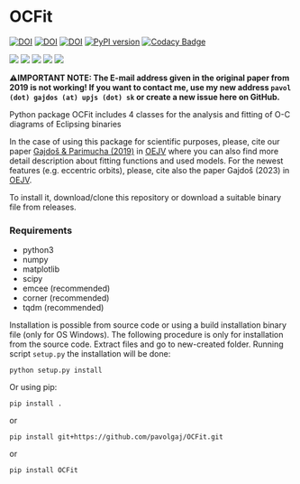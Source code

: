 # OCFit
[![DOI](https://zenodo.org/badge/DOI/10.5281/zenodo.2547766.svg)](https://doi.org/10.5281/zenodo.2547766)
[![DOI](https://img.shields.io/badge/ascl-1901.002-blue.svg?colorB=262255)](http://ascl.net/1901.002)
[![DOI](https://img.shields.io/badge/ADS-2019OEJV..197...71G-red)](https://ui.adsabs.harvard.edu/abs/2019OEJV..197...71G)
[![PyPI version](https://img.shields.io/pypi/v/ocfit.svg?colorB=green&style=flat)](https://pypi.org/project/OCFit/)
[![Codacy Badge](https://app.codacy.com/project/badge/Grade/b3fe9f8e7f1d438ca0e9a11e9c951a20)](https://www.codacy.com/gh/pavolgaj/OCFit/dashboard?utm_source=github.com&amp;utm_medium=referral&amp;utm_content=pavolgaj/OCFit&amp;utm_campaign=Badge_Grade)

![](https://img.shields.io/github/languages/top/pavolgaj/ocfit.svg?style=flat)
![](https://img.shields.io/github/downloads/pavolgaj/ocfit/total.svg?label=GitHub&nbsp;downloads&style=flat)
![](https://img.shields.io/pypi/dm/ocfit.svg?label=PyPI&nbsp;downloads&style=flat)
![](https://img.shields.io/github/issues/pavolgaj/ocfit.svg?style=flat)
![](https://img.shields.io/github/issues-closed/pavolgaj/ocfit.svg?style=flat)

:warning:__IMPORTANT NOTE: The E-mail address given in the original paper from 2019 is not working! If you want to contact me, use my new address `pavol (dot) gajdos (at) upjs (dot) sk` or create a new issue here on GitHub.__

Python package OCFit includes 4 classes for the analysis and fitting of O-C diagrams of Eclipsing binaries

In the case of using this package for scientific purposes, please, cite our paper [Gajdoš &
Parimucha (2019)](https://ui.adsabs.harvard.edu/abs/2019OEJV..197...71G/abstract) in [OEJV](http://var.astro.cz/oejv/issues/oejv0197.pdf) where you can also find more detail description about fitting functions
and used models. For the newest features (e.g. eccentric orbits), please, cite also the paper Gajdoš (2023) in [OEJV](https://oejv.physics.muni.cz/issues/oejv_0241.pdf).


To install it, download/clone this repository or download a suitable binary file from releases.

### Requirements
* python3
* numpy
* matplotlib
* scipy
* emcee (recommended)
* corner (recommended)
* tqdm (recommended)

Installation is possible from source code or using a build installation binary file (only for OS
Windows). The following procedure is only for installation from the source code. Extract
files and go to new-created folder. Running script ``setup.py`` the installation will be done:

``python setup.py install``

Or using pip:

``pip install .``

or

``pip install git+https://github.com/pavolgaj/OCFit.git``

or

``pip install OCFit``
